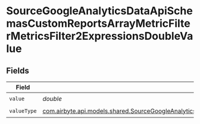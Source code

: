 # SourceGoogleAnalyticsDataApiSchemasCustomReportsArrayMetricFilterMetricsFilter2ExpressionsDoubleValue


## Fields

| Field                                                                                                                                                                                                                                                                                   | Type                                                                                                                                                                                                                                                                                    | Required                                                                                                                                                                                                                                                                                | Description                                                                                                                                                                                                                                                                             |
| --------------------------------------------------------------------------------------------------------------------------------------------------------------------------------------------------------------------------------------------------------------------------------------- | --------------------------------------------------------------------------------------------------------------------------------------------------------------------------------------------------------------------------------------------------------------------------------------- | --------------------------------------------------------------------------------------------------------------------------------------------------------------------------------------------------------------------------------------------------------------------------------------- | --------------------------------------------------------------------------------------------------------------------------------------------------------------------------------------------------------------------------------------------------------------------------------------- |
| `value`                                                                                                                                                                                                                                                                                 | *double*                                                                                                                                                                                                                                                                                | :heavy_check_mark:                                                                                                                                                                                                                                                                      | N/A                                                                                                                                                                                                                                                                                     |
| `valueType`                                                                                                                                                                                                                                                                             | [com.airbyte.api.models.shared.SourceGoogleAnalyticsDataApiSchemasCustomReportsArrayMetricFilterMetricsFilter2ExpressionsFilterFilterValueType](../../models/shared/SourceGoogleAnalyticsDataApiSchemasCustomReportsArrayMetricFilterMetricsFilter2ExpressionsFilterFilterValueType.md) | :heavy_check_mark:                                                                                                                                                                                                                                                                      | N/A                                                                                                                                                                                                                                                                                     |